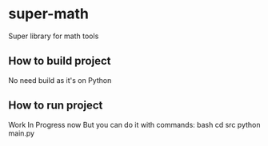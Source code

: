 # super-math
Super library for math tools

## How to build project
No need build as it's on Python

## How to run project
Work In Progress now
But you can do it with commands:
    bash
cd src
python main.py    